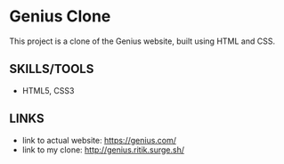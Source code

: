 # Genius Clone

This project is a clone of the Genius website, built using HTML and CSS.

## SKILLS/TOOLS
- HTML5, CSS3

## LINKS
- link to actual website: https://genius.com/
- link to my clone: http://genius.ritik.surge.sh/